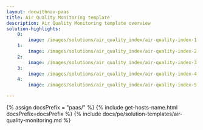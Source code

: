 ```yaml
---
layout: docwithnav-paas
title: Air Quality Monitoring template
description: Air Quality Monitoring template overview
solution-highlights:
    0:
        image: /images/solutions/air_quality_index/air-quality-index-1.png
    1:
        image: /images/solutions/air_quality_index/air-quality-index-2.png
    2:
        image: /images/solutions/air_quality_index/air-quality-index-3.png
    3:
        image: /images/solutions/air_quality_index/air-quality-index-4.png
    4:
        image: /images/solutions/air_quality_index/air-quality-index-5.png

---
```


{% assign docsPrefix = "paas/" %}
{% include get-hosts-name.html docsPrefix=docsPrefix %}
{% include docs/pe/solution-templates/air-quality-monitoring.md %}